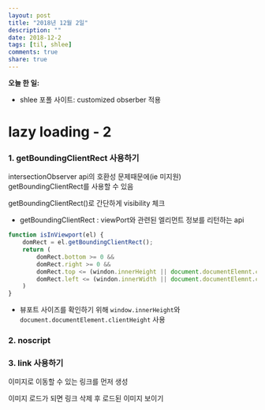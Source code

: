 ```yaml
---
layout: post
title: "2018년 12월 2일"
description: ""
date: 2018-12-2
tags: [til, shlee]
comments: true
share: true
---
```


**오늘 한 일:**

* shlee 포폴 사이트: customized obserber 적용

# lazy loading - 2

### 1. getBoundingClientRect 사용하기

intersectionObserver api의 호환성 문제때문에(ie 미지원) getBoundingClientRect를 사용할 수 있음

getBoundingClientRect()로 간단하게 visibility 체크

* getBoundingClientRect : viewPort와 관련된 엘리먼트 정보를 리턴하는 api

```javascript
function isInViewport(el) {
    domRect = el.getBoundingClientRect();
    return (
        domRect.bottom >= 0 &&
        domRect.right >= 0 &&
        domRect.top <= (windon.innerHeight || document.documentElemnt.clientHeight) &&
 		domRect.left <= (windon.innerWidth || document.documentElemnt.clientWidth) &&       
    )
}
```

* 뷰포트 사이즈를 확인하기 위해 `window.innerHeight`와 `document.documentElement.clientHeight` 사용

### 2. noscript

### 3. link 사용하기

이미지로 이동할 수 있는 링크를 먼저 생성

이미지 로드가 되면 링크 삭제 후 로드된 이미지 보이기